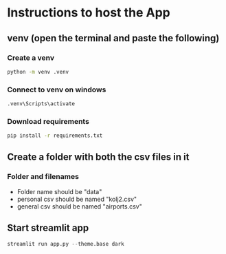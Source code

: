 # Instructions to host the App

## venv (open the terminal and paste the following)

### Create a venv 
```bash	
python -m venv .venv
```
### Connect to venv on windows
```bash	
.venv\Scripts\activate
```
### Download requirements
```bash
pip install -r requirements.txt
```
## Create a folder with both the csv files in it

### Folder and filenames
* Folder name should be "data"
* personal csv should be named "kolj2.csv"
* general csv should be named "airports.csv"

## Start streamlit app
```python
streamlit run app.py --theme.base dark
```


